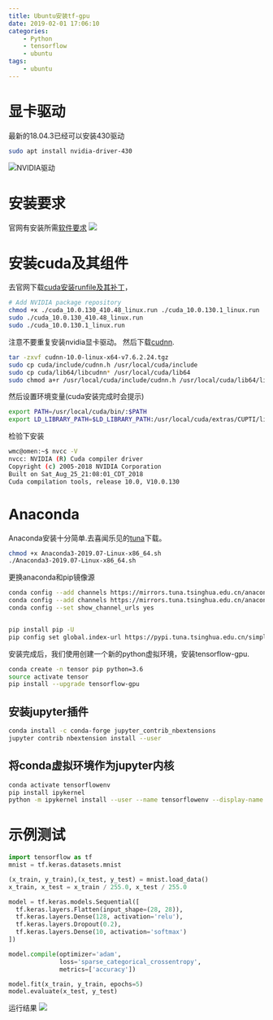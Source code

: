 ```yaml
---
title: Ubuntu安装tf-gpu
date: 2019-02-01 17:06:10
categories:
    - Python
    - tensorflow
    - ubuntu
tags:
    - ubuntu
---
```



# 显卡驱动

最新的18.04.3已经可以安装430驱动
```bash
sudo apt install nvidia-driver-430
```
![NVIDIA驱动](driver1.png)
# 安装要求
官网有安装所需[软件要求](https://tensorflow.google.cn/install/gpu)
![](tensor1.png)
# 安装cuda及其组件



去官网下载[cuda安装runfile及其补丁](https://developer.nvidia.com/cuda-10.0-download-archive)，

```bash
# Add NVIDIA package repository
chmod +x ./cuda_10.0.130_410.48_linux.run ./cuda_10.0.130.1_linux.run
sudo ./cuda_10.0.130_410.48_linux.run
sudo ./cuda_10.0.130.1_linux.run
```
注意不要重复安装nvidia显卡驱动。
然后下载[cudnn](https://developer.nvidia.com/rdp/cudnn-archive).
```bash
tar -zxvf cudnn-10.0-linux-x64-v7.6.2.24.tgz
sudo cp cuda/include/cudnn.h /usr/local/cuda/include
sudo cp cuda/lib64/libcudnn* /usr/local/cuda/lib64
sudo chmod a+r /usr/local/cuda/include/cudnn.h /usr/local/cuda/lib64/libcudnn*
```
然后设置环境变量(cuda安装完成时会提示)
```bash
export PATH=/usr/local/cuda/bin/:$PATH
export LD_LIBRARY_PATH=$LD_LIBRARY_PATH:/usr/local/cuda/extras/CUPTI/lib64
```
检验下安装
```bash
wmc@omen:~$ nvcc -V
nvcc: NVIDIA (R) Cuda compiler driver
Copyright (c) 2005-2018 NVIDIA Corporation
Built on Sat_Aug_25_21:08:01_CDT_2018
Cuda compilation tools, release 10.0, V10.0.130
```
# Anaconda
Anaconda安装十分简单.去喜闻乐见的[tuna](https://mirrors.tuna.tsinghua.edu.cn/anaconda/archive/Anaconda3-2019.07-Linux-x86_64.sh)下载。
```bash
chmod +x Anaconda3-2019.07-Linux-x86_64.sh
./Anaconda3-2019.07-Linux-x86_64.sh
```
更换anaconda和pip镜像源
```bash
conda config --add channels https://mirrors.tuna.tsinghua.edu.cn/anaconda/pkgs/free/
conda config --add channels https://mirrors.tuna.tsinghua.edu.cn/anaconda/pkgs/main/
conda config --set show_channel_urls yes


pip install pip -U
pip config set global.index-url https://pypi.tuna.tsinghua.edu.cn/simple
```
安装完成后，我们使用创建一个新的python虚拟环境，安装tensorflow-gpu.
```bash
conda create -n tensor pip python=3.6
source activate tensor
pip install --upgrade tensorflow-gpu
```
## 安装jupyter插件
```bash
conda install -c conda-forge jupyter_contrib_nbextensions
jupyter contrib nbextension install --user
```

## 将conda虚拟环境作为jupyter内核
```bash
conda activate tensorflowenv
pip install ipykernel
python -m ipykernel install --user --name tensorflowenv --display-name "Python (tensorflowenv)"
```

# 示例测试
```python
import tensorflow as tf
mnist = tf.keras.datasets.mnist

(x_train, y_train),(x_test, y_test) = mnist.load_data()
x_train, x_test = x_train / 255.0, x_test / 255.0

model = tf.keras.models.Sequential([
  tf.keras.layers.Flatten(input_shape=(28, 28)),
  tf.keras.layers.Dense(128, activation='relu'),
  tf.keras.layers.Dropout(0.2),
  tf.keras.layers.Dense(10, activation='softmax')
])

model.compile(optimizer='adam',
              loss='sparse_categorical_crossentropy',
              metrics=['accuracy'])

model.fit(x_train, y_train, epochs=5)
model.evaluate(x_test, y_test)
```

运行结果
![](run1.png)



